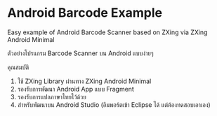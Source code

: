 Android Barcode Example
=====================

Easy example of Android Barcode Scanner based on ZXing via ZXing Android Minimal

ตัวอย่างโปรแกรม Barcode Scanner บน Android แบบง่ายๆ

คุณสมบัติ

1. ใช้ ZXing Library ผ่านทาง ZXing Android Minimal
2. รองรับการพัฒนา Android App แบบ Fragment
3. รองรับการแปลภาษาไทยไว้ด้วย
4. สำหรับพัฒนาบน Android Studio (อิมพอร์ตเข้า Eclipse ได้ แต่ต้องทดสอบเอาเอง)